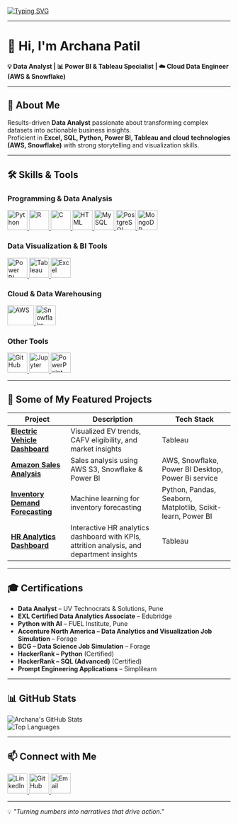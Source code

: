 <!-- Typing Animation -->
[![Typing SVG](https://readme-typing-svg.herokuapp.com?color=F7B93E&size=28&center=true&vCenter=true&width=800&lines=Hi%2C+I'm+Archana+Patil+👋;Data+Analyst+📊;Power+BI+%26+Tableau+Specialist+📈;Python+Developer+🐍;Cloud+Data+Engineer+%28AWS+%26+Snowflake%29+☁️;Turning+Data+into+Actionable+Insights+💡)](https://git.io/typing-svg)

---

# 👋 Hi, I'm Archana Patil  
**💡 Data Analyst | 📊 Power BI & Tableau Specialist | ☁️ Cloud Data Engineer (AWS & Snowflake)**  

---

## 🚀 About Me
Results-driven **Data Analyst** passionate about transforming complex datasets into actionable business insights.  
Proficient in **Excel, SQL, Python, Power BI, Tableau and cloud technologies (AWS, Snowflake)** with strong storytelling and visualization skills.  

---

## 🛠 Skills & Tools  

### **Programming & Data Analysis**
<p align="left">
  <a href="https://www.python.org/" target="_blank">
    <img src="https://cdn.jsdelivr.net/gh/devicons/devicon/icons/python/python-original.svg" width="45" height="45" alt="Python" />
  </a>
  <a href="https://www.r-project.org/" target="_blank">
    <img src="https://cdn.jsdelivr.net/gh/devicons/devicon/icons/r/r-original.svg" width="45" height="45" alt="R" />
  </a>
  <a href="https://www.cprogramming.com/" target="_blank">
    <img src="https://cdn.jsdelivr.net/gh/devicons/devicon/icons/c/c-original.svg" width="45" height="45" alt="C" />
  </a>
  <a href="https://developer.mozilla.org/en-US/docs/Web/HTML" target="_blank">
    <img src="https://cdn.jsdelivr.net/gh/devicons/devicon/icons/html5/html5-original.svg" width="45" height="45" alt="HTML" />
  </a>
  <a href="https://www.mysql.com/" target="_blank">
    <img src="https://cdn.jsdelivr.net/gh/devicons/devicon/icons/mysql/mysql-original.svg" width="45" height="45" alt="MySQL" />
  </a>
  <a href="https://www.postgresql.org/" target="_blank">
    <img src="https://cdn.jsdelivr.net/gh/devicons/devicon/icons/postgresql/postgresql-original.svg" width="45" height="45" alt="PostgreSQL" />
  </a>
  <a href="https://www.mongodb.com/" target="_blank">
    <img src="https://cdn.jsdelivr.net/gh/devicons/devicon/icons/mongodb/mongodb-original.svg" width="45" height="45" alt="MongoDB" />
  </a>
</p>

### **Data Visualization & BI Tools**
<p align="left">
  <a href="https://powerbi.microsoft.com/" target="_blank">
    <img src="https://upload.wikimedia.org/wikipedia/commons/c/cf/New_Power_BI_Logo.svg" width="45" height="45" alt="Power BI" />
  </a>
  <a href="https://www.tableau.com/" target="_blank">
    <img src="https://cdn.worldvectorlogo.com/logos/tableau-software.svg" width="45" height="45" alt="Tableau" />
  </a>
  <a href="https://www.microsoft.com/en/microsoft-365/excel" target="_blank">
    <img src="https://upload.wikimedia.org/wikipedia/commons/7/73/Microsoft_Excel_2013-2019_logo.svg" width="45" height="45" alt="Excel" />
  </a>
</p>

### **Cloud & Data Warehousing**
<p align="left">
  <a href="https://aws.amazon.com/" target="_blank">
    <img src="https://upload.wikimedia.org/wikipedia/commons/9/93/Amazon_Web_Services_Logo.svg" width="60" height="45" alt="AWS" />
  </a>
  <a href="https://www.snowflake.com/" target="_blank">
    <img src="https://encrypted-tbn0.gstatic.com/images?q=tbn:ANd9GcSGI9oIzBMOrdbzyl1yy-9syIBG7Vqx72F7ww&s" width="45" height="45" alt="Snowflake" />
  </a>
</p>



### **Other Tools**
<p align="left">
  <a href="https://github.com/" target="_blank">
    <img src="https://cdn.jsdelivr.net/gh/devicons/devicon/icons/github/github-original.svg" width="45" height="45" alt="GitHub" />
  </a>
  <a href="https://jupyter.org/" target="_blank">
    <img src="https://cdn.jsdelivr.net/gh/devicons/devicon/icons/jupyter/jupyter-original.svg" width="45" height="45" alt="Jupyter" />
  </a>
  <a href="https://www.microsoft.com/en/microsoft-365/powerpoint" target="_blank">
    <img src="https://upload.wikimedia.org/wikipedia/commons/0/0d/Microsoft_Office_PowerPoint_%282019–present%29.svg" width="45" height="45" alt="PowerPoint" />
  </a>
</p>



---

## 📌 Some of My Featured Projects
| Project | Description | Tech Stack |
|--------|-------------|------------|
| **[Electric Vehicle Dashboard](https://github.com/Patilarchana123/Electric-Vehicle-Dashboard)** | Visualized EV trends, CAFV eligibility, and market insights | Tableau |
| **[Amazon Sales Analysis](https://github.com/Patilarchana123/Amazon-Sales-Analysis)** | Sales analysis using AWS S3, Snowflake & Power BI | AWS, Snowflake, Power BI Desktop, Power Bi service |
| **[Inventory Demand Forecasting](https://github.com/Patilarchana123/Archana_patil_project)** | Machine learning for inventory forecasting | Python, Pandas, Seaborn, Matplotlib, Scikit-learn, Power BI |
| **[HR Analytics Dashboard](https://github.com/Patilarchana123/HR-Analytics-Dashboard)** | Interactive HR analytics dashboard with KPIs, attrition analysis, and department insights | Tableau |

---

## 🎓 Certifications
- **Data Analyst** – UV Technocrats & Solutions, Pune  
- **EXL Certified Data Analytics Associate** – Edubridge  
- **Python with AI** – FUEL Institute, Pune  
- **Accenture North America – Data Analytics and Visualization Job Simulation** – Forage  
- **BCG – Data Science Job Simulation** – Forage  
- **HackerRank – Python** (Certified)  
- **HackerRank – SQL (Advanced)** (Certified)  
- **Prompt Engineering Applications** – Simplilearn  


---

## 📊 GitHub Stats
![Archana's GitHub Stats](https://github-readme-stats.vercel.app/api?username=Patilarchana123&show_icons=true&theme=radical)  
![Top Languages](https://github-readme-stats.vercel.app/api/top-langs/?username=Patilarchana123&layout=compact&theme=radical)

---

## 📫 Connect with Me
<p align="left">
  <a href="https://www.linkedin.com/in/archana-patil-92837a23a" target="_blank">
    <img src="https://cdn.jsdelivr.net/gh/devicons/devicon/icons/linkedin/linkedin-original.svg" width="45" height="45" alt="LinkedIn" />
  </a>
  <a href="https://github.com/Patilarchana123" target="_blank">
    <img src="https://cdn.jsdelivr.net/gh/devicons/devicon/icons/github/github-original.svg" width="45" height="45" alt="GitHub" />
  </a>
  <a href="mailto:archanampatil2305@gmail.com">
    <img src="https://upload.wikimedia.org/wikipedia/commons/4/4e/Mail_%28iOS%29.svg" width="45" height="45" alt="Email" />
  </a>
</p>


---

💡 *"Turning numbers into narratives that drive action."*

